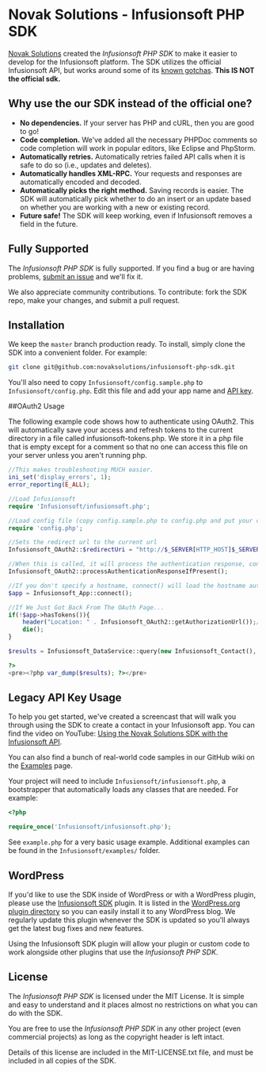 # Novak Solutions - Infusionsoft PHP SDK

[Novak Solutions](https://novaksolutions.com/?utm_source=github&utm_medium=readme&utm_campaign=homepage) created the *Infusionsoft PHP SDK* to make it easier to develop for the Infusionsoft platform. The SDK utilizes the official Infusionsoft API, but works around some of its [known gotchas](https://novaksolutions.com/infusionsoft-api-gotchas/?utm_source=github&utm_medium=readme&utm_campaign=gotchas).  **This IS NOT the official sdk.**

## Why use the our SDK instead of the official one?

- **No dependencies.** If your server has PHP and cURL, then you are good to go!
- **Code completion.** We've added all the necessary PHPDoc comments so code completion will work in popular editors, like Eclipse and PhpStorm.
- **Automatically retries.** Automatically retries failed API calls when it is safe to do so (i.e., updates and deletes).
- **Automatically handles XML-RPC.** Your requests and responses are automatically encoded and decoded.
- **Automatically picks the right method.** Saving records is easier. The SDK will automatically pick whether to do an insert or an update based on whether you are working with a new or existing record.
- **Future safe!** The SDK will keep working, even if Infusionsoft removes a field in the future.

## Fully Supported

The *Infusionsoft PHP SDK* is fully supported. If you find a bug or are having problems, [submit an issue](https://github.com/novaksolutions/infusionsoft-php-sdk/issues) and we'll fix it.

We also appreciate community contributions. To contribute: fork the SDK repo, make your changes, and submit a pull request.

## Installation

We keep the `master` branch production ready. To install, simply clone the SDK into a convenient folder. For example:

```sh
git clone git@github.com:novaksolutions/infusionsoft-php-sdk.git
```

You'll also need to copy `Infusionsoft/config.sample.php` to `Infusionsoft/config.php`. Edit this file and add your app name and [API key](http://ug.infusionsoft.com/article/AA-00442).

##OAuth2 Usage

The following example code shows how to authenticate using OAuth2.  This will automatically save your access and refresh tokens to the current directory in a file called infusionsoft-tokens.php.  We store it in a php file that is empty except for a comment so that no one can access this file on your server unless you aren't running php.

```php
//This makes troubleshooting MUCH easier.
ini_set('display_errors', 1);
error_reporting(E_ALL);

//Load Infusionsoft
require 'Infusionsoft/infusionsoft.php';

//Load config file (copy config.sample.php to config.php and put your clientid (key) and secret in.
require 'config.php';

//Sets the redirect url to the current url
Infusionsoft_OAuth2::$redirectUri = "http://$_SERVER[HTTP_HOST]$_SERVER[REQUEST_URI]";

//When this is called, it will process the authentication response, convert the OAuth2 GET params to your access and refresh tokens.  And then save them.
Infusionsoft_OAuth2::processAuthenticationResponseIfPresent();

//If you don't specify a hostname, connect() will load the hostname automatically from the saved file.  Note, this library does support multiple apps, so, if you authenticate to more then one app, you really should specify the app to connect to.
$app = Infusionsoft_App::connect();

//If We Just Got Back From The OAuth Page...
if(!$app->hasTokens()){
    header("Location: " . Infusionsoft_OAuth2::getAuthorizationUrl());//Send To OAuth Page...
    die();
}

$results = Infusionsoft_DataService::query(new Infusionsoft_Contact(), array('FirstName' => '%'), 2);

?>
<pre><?php var_dump($results); ?></pre>
```

## Legacy API Key Usage

To help you get started, we've created a screencast that will walk you through using the SDK to create a contact in your Infusionsoft app. You can find the video on YouTube: [Using the Novak Solutions SDK with the Infusionsoft API](http://youtu.be/I4NvbIKrE1E).

You can also find a bunch of real-world code samples in our GitHub wiki on the [Examples](https://github.com/novaksolutions/infusionsoft-php-sdk/wiki/Examples) page.

Your project will need to include `Infusionsoft/infusionsoft.php`, a bootstrapper that automatically loads any classes that are needed. For example:

```php
<?php

require_once('Infusionsoft/infusionsoft.php');
```

See `example.php` for a very basic usage example. Additional examples can be found in the `Infusionsoft/examples/` folder.

## WordPress

If you'd like to use the SDK inside of WordPress or with a WordPress plugin, please use the [Infusionsoft SDK](https://github.com/novaksolutions/infusionsoft-sdk-for-wordpress) plugin. It is listed in the [WordPress.org plugin directory](http://wordpress.org/plugins/infusionsoft-sdk/) so you can easily install it to any WordPress blog. We regularly update this plugin whenever the SDK is updated so you'll always get the latest bug fixes and new features.

Using the Infusionsoft SDK plugin will allow your plugin or custom code to work alongside other plugins that use the *Infusionsoft PHP SDK*.

## License

The *Infusionsoft PHP SDK* is licensed under the MIT License. It is simple and easy to understand and it places almost no restrictions on what you can do with the SDK.

You are free to use the *Infusionsoft PHP SDK* in any other project (even commercial projects) as long as the copyright header is left intact.

Details of this license are included in the MIT-LICENSE.txt file, and must be included in all copies of the SDK.
